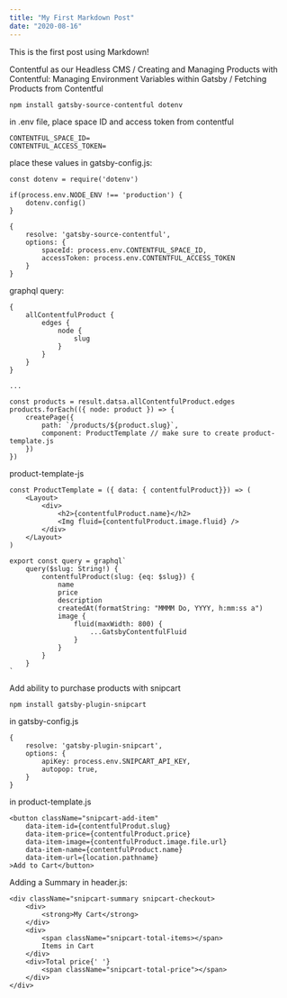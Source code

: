 ```yaml
---
title: "My First Markdown Post"
date: "2020-08-16"
---
```


This is the first post using Markdown!

Contentful as our Headless CMS / Creating and Managing Products with Contentful: Managing Environment Variables within Gatsby / Fetching Products from Contentful

```
npm install gatsby-source-contentful dotenv
```

in .env file, place space ID and access token from contentful

```
CONTENTFUL_SPACE_ID=
CONTENTFUL_ACCESS_TOKEN=
```

place these values in gatsby-config.js:

```
const dotenv = require('dotenv')

if(process.env.NODE_ENV !== 'production') {
    dotenv.config()
}

{
    resolve: 'gatsby-source-contentful',
    options: {
        spaceId: process.env.CONTENTFUL_SPACE_ID,
        accessToken: process.env.CONTENTFUL_ACCESS_TOKEN
    }
}
```

graphql query:

```
{
    allContentfulProduct {
        edges {
            node {
                slug
            }
        }
    }
}

...

const products = result.datsa.allContentfulProduct.edges
products.forEach(({ node: product }) => {
    createPage({
        path: `/products/${product.slug}`,
        component: ProductTemplate // make sure to create product-template.js
    })
})
```

product-template-js

```
const ProductTemplate = ({ data: { contentfulProduct}}) => (
    <Layout>
        <div>
            <h2>{contentfulProduct.name}</h2>
            <Img fluid={contentfulProduct.image.fluid} />
        </div>
    </Layout>
)

export const query = graphql`
    query($slug: String!) {
        contentfulProduct(slug: {eq: $slug}) {
            name
            price
            description
            createdAt(formatString: "MMMM Do, YYYY, h:mm:ss a")
            image {
                fluid(maxWidth: 800) {
                    ...GatsbyContentfulFluid
                }
            }
        }
    }
`
```

Add ability to purchase products with snipcart

```
npm install gatsby-plugin-snipcart
```

in gatsby-config.js

```
{
    resolve: 'gatsby-plugin-snipcart',
    options: {
        apiKey: process.env.SNIPCART_API_KEY,
        autopop: true,
    }
}
```

in product-template.js

```
<button className="snipcart-add-item"
    data-item-id={contentfulProdut.slug}
    data-item-price={contentfulProduct.price}
    data-item-image={contentfulProduct.image.file.url}
    data-item-name={contentfulProduct.name}
    data-item-url={location.pathname}
>Add to Cart</button>
```

Adding a Summary in header.js:

```
<div className="snipcart-summary snipcart-checkout>
    <div>
        <strong>My Cart</strong>
    </div>
    <div>
        <span className="snipcart-total-items></span>
        Items in Cart
    </div>
    <div>Total price{' '}
        <span className="snipcart-total-price"></span>
    </div>
</div>
```
